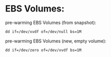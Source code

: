 # EBS Volumes:

pre-warming EBS Volumes (from snapshot):

    dd if=/dev/xvdf of=/dev/null bs=1M

pre-warming EBS Volumes (new, empty volume):

    dd if=/dev/zero of=/dev/xvdf bs=1M
